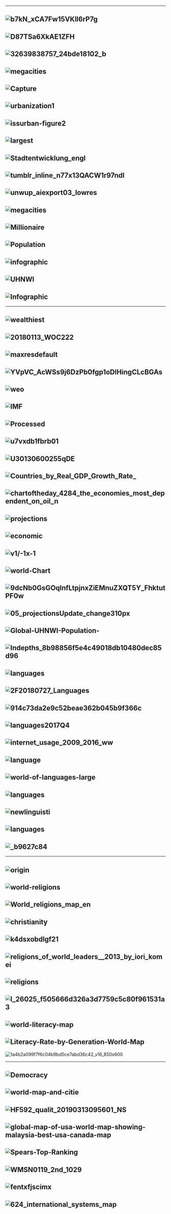 
---------------
![b7kN_xCA7Fw15VKll6rP7g](https://cdn-images-1.medium.com/max/800/1*b7kN_xCA7Fw15VKll6rP7g.png)
---------------
![D87TSa6XkAE1ZFH](https://pbs.twimg.com/media/D87TSa6XkAE1ZFH.jpg:large)
-------------
![32639838757_24bde18102_b](https://live.staticflickr.com/7840/32639838757_24bde18102_b.jpg)
-------------
![megacities](https://www.indexmundi.com/blog/wp-content/uploads/2012/10/megacities.png)
-------------
![Capture](https://glade.org/wp-content/uploads/2017/03/Capture.png)
-------------
![urbanization1](http://2.bp.blogspot.com/-f7CHobYEFOQ/VNpSzx2OhZI/AAAAAAAABG4/AXB19w7OEMU/s1600/urbanization1.GIF)
-------------
![issurban-figure2](https://cdn.mg.co.za/crop/content/images/2016/12/05/issurban-figure2.jpg/600x587)
-------------
![largest](https://www.mapsofworld.com/world-top-ten/maps/world-top-ten-largest-cities-map.jpg)
-------------
![Stadtentwicklung_engl](https://seos-project.eu/landuse/images/Stadtentwicklung_engl.jpg)
-------------
![tumblr_inline_n77x13QACW1r97ndl](https://66.media.tumblr.com/758482115e4ab123cf14d6c7fe812bdf/tumblr_inline_n77x13QACW1r97ndl.png)
-------------
![unwup_aiexport03_lowres](https://citygeographics.files.wordpress.com/2016/04/unwup_aiexport03_lowres.png)
-------------
![megacities](https://i1.wp.com/www.brookings.edu/wp-content/uploads/2016/09/figure-1-megacities.jpg?w=768&crop=0%2C0px%2C100%2C9999px&ssl=1)
-------------
![Millionaire](https://mgmresearch.com/wp-content/uploads/2019/03/Global-Millionaire-Population-by-Country-2018.png)
-------------
![Population](https://mgmresearch.com/wp-content/uploads/2019/03/Global-Billionaire-Population-incremental-growth-2018-2023.png)
-------------
![infographic](https://cdn.ceoworld.biz/wp-content/uploads/2018/03/infographic.png)
-------------
![UHNWI](https://mgmresearch.com/wp-content/uploads/2019/03/Global-UHNWI-Population-country-share-2018.png)
-------------
![Infographic](https://cdn.ceoworld.biz/wp-content/uploads/2018/12/Infographic-The-Worlds-Top-20-Largest-Economies-in-2019.png)
-------------
--------------
![wealthiest](https://2oqz471sa19h3vbwa53m33yj-wpengine.netdna-ssl.com/wp-content/uploads/2018/05/top-10-wealthiest-countries-ranked.jpg)
-------------
![20180113_WOC222](https://www.economist.com/sites/default/files/20180113_WOC222.png)
-------------
![maxresdefault](https://i.ytimg.com/vi/T9l2yCH5wBk/maxresdefault.jpg)
-------------
![YVpVC_AcWSs9j6DzPb0fgp1oDIHingCLcBGAs](https://1.bp.blogspot.com/-FDDM4ECC3S4/W8TkrVfNMII/AAAAAAAAF04/x1-YVpVC_AcWSs9j6DzPb0fgp1oDIHingCLcBGAs/s1600/world%2Beconomy.jpg)
-------------
![weo](https://blogs.imf.org/wp-content/uploads/2018/10/weo-table-102018.jpg)
-------------
![IMF](http://i1.wp.com/newstrack24x7.com/wp-content/uploads/2019/01/IMF-Chart-1.png?fit=943%2C747)
-------------
![Processed](https://images.livemint.com/r/LiveMint/Period2/2018/07/17/Photos/Processed/1mf2.jpg)
-------------
![u7vxdb1fbrb01](https://i.redd.it/u7vxdb1fbrb01.png)
-------------
![U30130600255qDE](https://images.livemint.com/rf/Image-621x414/LiveMint/Period2/2018/01/23/Photos/Processed/w_IMF-U30130600255qDE--621x414@LiveMint.jpg)
-------------
![Countries_by_Real_GDP_Growth_Rate_](https://upload.wikimedia.org/wikipedia/commons/e/e8/Countries_by_Real_GDP_Growth_Rate_%282017%29.svg)
-------------
![chartoftheday_4284_the_economies_most_dependent_on_oil_n](http://infographic.statista.com/normal/chartoftheday_4284_the_economies_most_dependent_on_oil_n.jpg)
-------------
![projections](https://2oqz471sa19h3vbwa53m33yj-wpengine.netdna-ssl.com/wp-content/uploads/2019/01/gdp-2030-projections.png)
-------------
![economic](https://www.fraserinstitute.org/sites/default/files/styles/large/public/economic-freedom-of-the-world-2018.jpg?itok=7felIjRa)
-------------
![v1/-1x-1](https://assets.bwbx.io/images/users/iqjWHBFdfxIU/ijvNibwbQQSs/v1/-1x-1.jpg)
-------------
![world-Chart](http://www.farmingportal.co.za/images/Articles/world-Chart.jpg)
-------------
![9dcNb0GsGOqlnfLtpjnxZiEMnuZXQT5Y_FhktutPF0w](https://assets.weforum.org/editor/9dcNb0GsGOqlnfLtpjnxZiEMnuZXQT5Y_FhktutPF0w.jpg)
-------------
![05_projectionsUpdate_change310px](https://www.pewresearch.org/wp-content/uploads/2017/04/PF_17.04.05_projectionsUpdate_change310px.png)
-------------
![Global-UHNWI-Population-](https://mgmresearch.com/wp-content/uploads/2019/03/Global-UHNWI-Population-by-cities-growth-forecast-2018-2023.png)
-------------
![Indepths_8b98856f5e4c49018db10480dec85d96](https://www.globalinnovationindex.org/UploadedFiles/Indepths/Default/Indepths_8b98856f5e4c49018db10480dec85d96.JPG)
-------------
![languages](https://www.plato-edu.com/wp-content/uploads/2018/06/most-spoken-languages-in-the-World.png)
-------------
![2F20180727_Languages](https://thumbor.forbes.com/thumbor/960x0/https%3A%2F%2Fblogs-images.forbes.com%2Fniallmccarthy%2Ffiles%2F2018%2F07%2F20180727_Languages.jpg)
-------------
![914c73da2e9c52beae362b045b9f366c](https://i.pinimg.com/originals/91/4c/73/914c73da2e9c52beae362b045b9f366c.jpg)
-------------
![languages2017Q4](https://www.rapporttranslations.com/hs-fs/hubfs/languages2017Q4.png?width=600&name=languages2017Q4.png)
-------------
![internet_usage_2009_2016_ww](http://gs.statcounter.com/download/internet_usage_2009_2016_ww.png)
-------------
![language](http://magnifyskill.com/wp-content/uploads/2018/06/Most-spoken-language-in-the-world.jpg)
-------------
![world-of-languages-large](http://2oqz471sa19h3vbwa53m33yj-wpengine.netdna-ssl.com/wp-content/uploads/2018/05/world-of-languages-large.png)
-------------
![languages](https://www.mapsofindia.com/maps/india/india-map-languages.jpg)
-------------
![newlinguisti](https://3c1703fe8d.site.internapcdn.net/newman/csz/news/800/2018/newlinguisti.jpg)
-------------
![languages](https://upload.wikimedia.org/wikipedia/commons/f/f1/Indian-languages-map.jpg)
-------------
![_b9627c84](https://www.hindustantimes.com/rf/image_size_960x540/HT/p2/2018/08/30/Pictures/_b9627c84-ac29-11e8-82d1-388e3d6e11aa.png)
-------------
-------------------
![origin](https://assets.rbl.ms/19303520/origin.jpg)
-------------
![world-religions](https://drmarkpbarry.files.wordpress.com/2017/05/world-religions.jpg)
-------------
![World_religions_map_en](https://upload.wikimedia.org/wikipedia/commons/thumb/1/1f/World_religions_map_en.svg/2000px-World_religions_map_en.svg.png)
-------------
![christianity](https://thumbs.dreamstime.com/z/world-religion-symbols-colored-english-labeling-signs-major-religious-groups-religions-christianity-islam-hinduism-83425656.jpg)
-------------
![k4dsxobdlgf21](https://i.redd.it/k4dsxobdlgf21.png)
-------------
![religions_of_world_leaders__2013_by_iori_komei](https://img00.deviantart.net/35e8/i/2015/108/6/3/religions_of_world_leaders__2013_by_iori_komei-d70ffy7.png)
-------------
![religions](https://sosf.org/wp-content/uploads/2017/01/world-religions-infographic.jpg)
-------------
![l_26025_f505666d326a3d7759c5c80f961531a3](http://cdn3.chartsbin.com/chartimages/l_26025_f505666d326a3d7759c5c80f961531a3)
-------------
![world-literacy-map](http://www.justmaps.org/maps/images/thematics/world-literacy-map.gif)
-------------
![Literacy-Rate-by-Generation-World-Map](https://ourworldindata.org/uploads/2018/09/Literacy-Rate-by-Generation-World-Map.png)
-------------
![1a4b2a099f7f6c04b9bd5ce7abd36c42_v16_850x600](https://ourworldindata.org/exports/cross-country-literacy-rates-1a4b2a099f7f6c04b9bd5ce7abd36c42_v16_850x600.svg)

-------------
![Democracy](http://graphics.eiu.com/upload/topic-pages/democracy-index-2018/Democracy-map-2018-website.gif)
-------------
![world-map-and-citie](https://pasarelapr.com/images/world-map-and-cities/world-map-and-cities-3.png)
-------------
![HF592_qualit_20190313095601_NS](https://ei.marketwatch.com/Multimedia/2019/03/13/Photos/NS/MW-HF592_qualit_20190313095601_NS.jpg?uuid=bcb5b4f2-4597-11e9-ab8b-9c8e992d421e)
-------------
![global-map-of-usa-world-map-showing-malaysia-best-usa-canada-map](https://franklintwpfire.org/wp-content/uploads/2018/11/global-map-of-usa-world-map-showing-malaysia-best-usa-canada-map-with-cities-fresh-of-global-map-of-usa.jpg)
-------------
![Spears-Top-Ranking](https://businesstech.co.za/news/wp-content/uploads/2016/06/Spears-Top-Ranking.png)
-------------
![WMSN0119_2nd_1029](https://vincos.it/wp-content/uploads/2019/02/WMSN0119_2nd_1029-1024x722.png)
-------------
![fentxfjscimx](https://i.redd.it/fentxfjscimx.png)
-------------
![624_international_systems_map](https://timeandnavigation.si.edu/sites/default/files/multimedia-assets/624_international_systems_map.jpg)
-------------
![]()
-------------
![]()
-------------
![]()
-------------
![]()
-------------
![]()
-------------
![]()
-------------
![]()
-------------
![]()
-------------
![]()
-------------

-----------------
#### Billions
![KWN-Greyerz-IV-692019](https://kingworldnews.com/wp-content/uploads/2019/06/KWN-Greyerz-IV-692019.jpg)
-------------
![chartoftheday_3890_the_countries_with_the_most_millionaires_n](http://infographic.statista.com/normal/chartoftheday_3890_the_countries_with_the_most_millionaires_n.jpg)
-------------
![millionaires](https://2oqz471sa19h3vbwa53m33yj-wpengine.netdna-ssl.com/wp-content/uploads/2018/01/millionaires-next-door-prev.jpg)
-------------
![billionaires](https://www.visualcapitalist.com/wp-content/uploads/2019/03/50-billionaires-share.jpg)
-------------
![top-50-billionaires](https://2oqz471sa19h3vbwa53m33yj-wpengine.netdna-ssl.com/wp-content/uploads/2019/03/top-50-billionaires-map.jpg)
-------------
![2542b4d3-3f6b-11e9-9b32-19a08df591fb](https://s.thestreet.com/files/tsc/v2008/photos/contrib/uploads/2542b4d3-3f6b-11e9-9b32-19a08df591fb.png)
-------------
![Global-Billionaire-Population-2013-2018-2023](https://mgmresearch.com/wp-content/uploads/2019/03/Global-Billionaire-Population-2013-2018-2023.png)
-------------
![chartoftheday_13858_where_the_billionaire_population_is_growing_fastest_n](https://infographic.statista.com/normal/chartoftheday_13858_where_the_billionaire_population_is_growing_fastest_n.jpg)
-------------
![america](https://www.statista.com/graphic/1/201426/the-richest-people-in-america.jpg)
-------------
![chartoftheday_13158_the_richest_people_on_the_planet_n](http://infographic.statista.com/normal/chartoftheday_13158_the_richest_people_on_the_planet_n.jpg)
-------------
![Global-Billionaire-Population-share-of-total-population](https://mgmresearch.com/wp-content/uploads/2019/03/Global-Billionaire-Population-share-of-total-population-2018.png)
-------------
![rich_trend_usdxnbr_19_613x461](http://stats.areppim.com/ressources/rich_trend_usdxnbr_19_613x461.png)
-------------
![forbes-richest-billionaires-in-the-world-2019-798993](https://files.prokerala.com/news/photos/imgs/1024/forbes-richest-billionaires-in-the-world-2019-798993.jpg)
-------------
![Population](https://mgmresearch.com/wp-content/uploads/2019/03/Global-Billionaire-Population-incremental-growth-2018-2023.png)
-------------
![1557714760231wealth](https://image.cnbcfm.com/api/v1/image/105908791-1557714760231wealth-xapac.jpg?v=1557714833&w=590&h=333)
-------------
![hnwi-migration-2019](https://2oqz471sa19h3vbwa53m33yj-wpengine.netdna-ssl.com/wp-content/uploads/2019/04/hnwi-migration-2019-1.png)
-------------
![billionaires](https://i1.wp.com/images.mapsofworld.com/answers/2019/02/Which-state-in-the-has-the-most-billionaires.jpg?resize=660%2C1059&ssl=1)
-------------
![countries](https://d2wsh2n0xua73e.cloudfront.net/wp-content/uploads/2018/03/25-Countries-With-The-Most-Billionaires-F.jpg)
-------------
![map-of-billionaires](https://static.independent.co.uk/s3fs-public/thumbnails/image/2016/09/17/15/map-of-billionaires.jpg)
-------------
![world-map-of-billionaires-2018-c301](https://cdn.howmuch.net/articles/world-map-of-billionaires-2018-c301.jpg)
-------------
![mobile-map-billionaires](https://i.forbesimg.com/csf/billionaires-2019-lander/assets/mobile/mobile-map-billionaires.gif)
-------------
![millionaire](https://2oqz471sa19h3vbwa53m33yj-wpengine.netdna-ssl.com/wp-content/uploads/2017/02/chart-millionaire-migrants.jpg)
-------------
![chartoftheday_6998_where_are_the_world_s_dollar_millionaires_n](https://infographic.statista.com/normal/chartoftheday_6998_where_are_the_world_s_dollar_millionaires_n.jpg)
-------------
![millionaires](https://image.cnbcfm.com/api/v1/image/104982442-millionaires-by-city.jpg?v=1529477393)
-------------
![global-wealth-uhnwi-map](https://www.visualcapitalist.com/wp-content/uploads/2018/12/global-wealth-uhnwi-map.png)
-------------
![share_in_extreme_poverty_by_world_region](https://cdn.vox-cdn.com/thumbor/0L6y75UWNPzCvf4bLeyahNgNf5Y=/0x0:3400x2400/1200x0/filters:focal(0x0:3400x2400):no_upscale()/cdn.vox-cdn.com/uploads/chorus_asset/file/13148441/share_in_extreme_poverty_by_world_region.png)
-------------
![2Fdanalexander](https://thumbor.forbes.com/thumbor/1280x868/https%3A%2F%2Fblogs-images.forbes.com%2Fdanalexander%2Ffiles%2F2016%2F05%2FRIS-map-20164.jpg)
-------------
![kfglobalwealthdistribution](https://www.millersamuel.com/files/2014/03/kfglobalwealthdistribution.png)
-------------
![DQmNsopW99wVfYG3ZRtpCbGMzEBNUmaK7Bzm4biQ8tTZN6t](https://steemitimages.com/DQmNsopW99wVfYG3ZRtpCbGMzEBNUmaK7Bzm4biQ8tTZN6t/image.png)
-------------
![20190105_woc222](https://cdn.static-economist.com/sites/default/files/images/2019/01/articles/main/20190105_woc222.png)
-------------
![]()
-------------
![]()
-------------
![]()
-------------
![]()
-------------
![]()
-------------
![]()
-------------
![]()
-------------
![]()
-------------
![]()
-------------
![]()
-------------
----------------

  Emp
  
------------
![orig_jff](https://talkmarkets.com/contributor/mirjana-mishevska/user_content/ckimages/orig_jff.png)
-------------
![e1499858591329](https://businesstech.co.za/news/wp-content/uploads/2017/07/PwC3-e1499858591329.png)
-------------
![2008](https://milfordasset.com/wp-content/uploads/2018/01/Biggest-US-companies-2018-vs-2008-1.jpg)
-------------
![DmWxoc9XcAAluHi](https://pbs.twimg.com/media/DmWxoc9XcAAluHi.jpg)
-------------
![GJNtw](https://cdn-images-1.medium.com/max/1600/1*HdSTenzJqnarjOFP-GJNtw.jpeg)
-------------
![P7XsZb1t9wBEKicG9vRLsA](https://cdn-images-1.medium.com/max/2231/1*P7XsZb1t9wBEKicG9vRLsA.jpeg)
-------------
![pagespeed](https://www.climber.eu/wp-content/uploads/sites/2/2019/01/460x480xMarket-Cap.jpg.pagespeed.ic.vg9VWF0hfl.jpg)
-------------
![181214192614](https://image.slidesharecdn.com/20181213-aiimwebinar-v3-181214192614/95/webinar-slides-your-2019-information-management-resolution-part-two-22-638.jpg?cb=1544815652)
-------------
![virtually](https://ritholtz.com/wp-content/uploads/2016/09/virtually.png)
-------------
![C2ty6h2XcAE41x1](https://pbs.twimg.com/media/C2ty6h2XcAE41x1.jpg)
-------------
![20190508ibtoilandgas](https://s1.ibtimes.com/sites/www.ibtimes.com/files/styles/full/public/2019/05/08/20190508ibtoilandgas.jpg)
-------------
![chartontheto](https://3c1703fe8d.site.internapcdn.net/newman/csz/news/800/2019/chartontheto.jpg)
-------------
![1533327368](https://bsmedia.business-standard.com/_media/bs/img/article/2018-08/04/full/1533327368-7941.jpg)
-------------
![1532636076961](http://banconus.com/wp-content/uploads/2018/08/newgraphicfacebook.1532636076961.png)
-------------
![chartoftheday_14953_apple_market_capitalization_n](http://infographic.statista.com/normal/chartoftheday_14953_apple_market_capitalization_n.jpg)
-------------
![chartoftheday_15326_google_alphabet_market_capitalization_n](http://infographic.statista.com/normal/chartoftheday_15326_google_alphabet_market_capitalization_n.jpg)
-------------
![chartoftheday_9021_market_cap_of_us_tech_and_internet_companies_n](http://infographic.statista.com/normal/chartoftheday_9021_market_cap_of_us_tech_and_internet_companies_n.jpg)
-------------
![companies](https://2oqz471sa19h3vbwa53m33yj-wpengine.netdna-ssl.com/wp-content/uploads/2016/08/largest-companies-by-market-cap-chart.jpg)
-------------
![tech-top20-shareable](https://2oqz471sa19h3vbwa53m33yj-wpengine.netdna-ssl.com/wp-content/uploads/2018/07/tech-top20-shareable.jpg)
-------------
![GM758_market_20180718204202_NS](https://ei.marketwatch.com/Multimedia/2018/07/18/Photos/NS/MW-GM758_market_20180718204202_NS.jpg?uuid=8d36657a-8aec-11e8-81b7-ac162d7bc1f7)
-------------
![Master](https://static.toiimg.com/img/65022247/Master.jpg)
-------------
![5b0ed86c1ae66234008b45f1](https://amp.businessinsider.com/images/5b0ed86c1ae66234008b45f1-750-563.jpg)
-------------
![476634581293](https://fortunedotcom.files.wordpress.com/2016/02/476634581293.png)
-------------
![1510193416667042140](https://www.3u.com//upload/20171109/1510193416667042140.png)
-------------
![08272018](https://www.eqimg.com/5minWrapUp/images/2018/08272018-COD1-equitymaster.gif)
-------------
![articles](https://cdn.howmuch.net/articles/116-8ce6.jpg)
-------------
![Companies](https://cdn.news.alphastreet.com/wp-content/uploads/2018/07/Top-4-US-Companies-by-Market-Capitalization.png)
-------------
![trillion](http://2oqz471sa19h3vbwa53m33yj-wpengine.netdna-ssl.com/wp-content/uploads/2017/10/trillion-dollar-club.jpg)
-------------
![dutch-east-india-share](https://www.visualcapitalist.com/wp-content/uploads/2017/12/dutch-east-india-share.jpg)
-------------
![dollars](http://arnerichmassena.com/blog/wp-content/uploads/2018/09/trillion-dollars-chart_Sept-2018.jpg)
-------------
![B2GXZETIMAIRGgg](https://pbs.twimg.com/media/B2GXZETIMAIRGgg.jpg)
-------------
![527a8a04ecad04925c9ab765](https://amp.businessinsider.com/images/527a8a04ecad04925c9ab765-750-534.jpg)
-------------
![alibaba-would-be-the-12th-biggest-company-i](https://static1.businessinsider.com/image/541c8898ecad040678662e09/alibaba-would-be-the-12th-biggest-company-in-the-sp-500.jpg)
-------------
![internet-companies-websites-largest](https://i1.wp.com/senat.me/wp-content/uploads/top-20-biggest-internet-companies-websites-largest-history.png?resize=640%2C643)
-------------
![standard-oil-timeline](http://2oqz471sa19h3vbwa53m33yj-wpengine.netdna-ssl.com/wp-content/uploads/2017/11/standard-oil-timeline.jpg)
-------------
![W1siZiIsIjIwMTUvMDEvMTUvNTVqYXdld2FoMF9TdGFuZGFyZF9PaWxfaW5mb2dyYXBoaWMucG5nIl0sWyJwIiwidGh1bWIiLCI3NTB4PiJdXQ](https://www.dividend.com/media/W1siZiIsIjIwMTUvMDEvMTUvNTVqYXdld2FoMF9TdGFuZGFyZF9PaWxfaW5mb2dyYXBoaWMucG5nIl0sWyJwIiwidGh1bWIiLCI3NTB4PiJdXQ/Standard%20Oil%20infographic.png)
-------------
![]()
-------------
![]()
-------------
![]()
-------------
![]()
-------------
![]()
-------------
![]()
-------------
![]()
-------------
![]()
-------------
![]()
-------------
![]()
-------------
![]()
-------------
![]()
-------------
![]()
-------------
![]()
-------------
![]()
-------------
![]()
-------------
![]()
-------------
![]()
-------------
